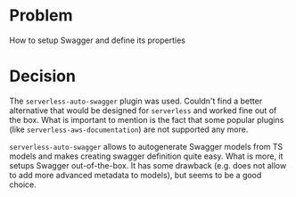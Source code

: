 # Problem

How to setup Swagger and define its properties

# Decision

The `serverless-auto-swagger` plugin was used. Couldn't find a better alternative that would be designed for `serverless` and worked fine out of the box. What is important to mention is the fact that some popular plugins (like `serverless-aws-documentation`) are not supported any more.

`serverless-auto-swagger` allows to autogenerate Swagger models from TS models and makes creating swagger definition quite easy. What is more, it setups Swagger out-of-the-box. It has some drawback (e.g. does not allow to add more advanced metadata to models), but seems to be a good choice.
